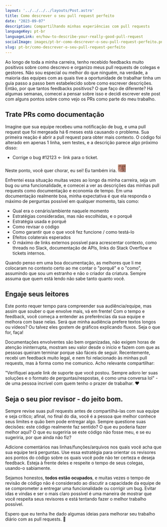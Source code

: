 ```yaml
---
layout: '../../../../layouts/Post.astro'
title: Como descrever o seu pull request perfeito
date: "2023-09-07"
description: Compartilhando minhas experiências com pull requests
languageKey: pt-br
languageLink: en/how-to-describe-your-really-good-pull-request
socialImage: images/pt-br-como-descrever-o-seu-pull-request-perfeito.png
slug: pt-br/como-descrever-o-seu-pull-request-perfeito
---
```


Ao longo de toda a minha carreira, tenho recebido feedbacks muito positivos sobre como descrevo e organizo meus pull requests de colegas e gestores. Não sou especial ou melhor do que ninguém, na verdade, a maioria das equipes com as quais tive a oportunidade de trabalhar tinha um guia passo a passo bem estabelecido sobre como escrever descrições. Então, por que tantos feedbacks positivos? O que faço de diferente? Há algumas semanas, comecei a pensar sobre isso e decidi escrever este post com alguns pontos sobre como vejo os PRs como parte do meu trabalho.

<h2 class="subtitle--separator">Trate PRs como documentação</h2>

Imagine que sua equipe recebeu uma notificação de bug, e uma pull request que foi mergeada há 6 meses está causando o problema. Sua primeira reação é abrir a pull request para obter mais contexto. O código foi alterado em apenas 1 linha, sem testes, e a descrição parece algo próximo disso:

- Corrige o bug #12123 <- link para o ticket.

Neste ponto, você quer chorar, eu sei! Eu também iria. <img src="/images/how-to-describe-your-really-good-pr/hide-the-pain.jpeg" alt="meme do escondendo a dor" style="display: inline-block; width: 25px;" />

Enfrentei essa situação muitas vezes ao longo da minha carreira, seja um bug ou uma funcionalidade, e comecei a ver as descrições das minhas pull requests como documentação e economia de tempo. Em uma documentação realmente boa, minha expectativa é que ela responda o máximo de perguntas possível em qualquer momento, tais como:

- Qual era o cenário/ambiente naquele momento
- Estratégias consideradas, mas não escolhidas, e o porquê
- Estratégia usada e porquê
- Como revisar o código
- Como garantir que o que você fez funcione / como testá-lo
- Efeitos colaterais esperados
- O máximo de links externos possível para acrescentar contexto, como threads no Slack, documentação de APIs, links do Stack Overflow e tickets internos.

Quando penso em uma boa documentação, as melhores que li me colocaram no contexto certo ao me contar o "porquê" e o "como", assumindo que sou um estranho e não o criador da criatura. Sempre assuma que quem está lendo não sabe tanto quanto você.

<h2>Engaje seus leitores</h2>

Este ponto requer tempo para compreender sua audiência/equipe, mas assim que souber o que envolve mais, vá em frente! Com o tempo e feedback, você começa a entender as preferências da sua equipe e melhora com base nelas. Será que minha audiência prefere textos longos ou vídeos? Ou talvez eles gostem de gráficos explicando fluxos. Seja o que for, faça!

Documentações envolventes são bem organizadas, não exigem horas de atenção ininterrupta, mostram seu valor desde o início e fazem com que as pessoas queiram terminar porque são fáceis de seguir. Recentemente, recebi um feedback muito legal, e nem foi relacionado às minhas pull requests, mas à forma como me comunico. Acho relevante compartilhar:

"Verifiquei aquele link de suporte que você postou. Sempre adoro ler suas soluções e o formato de perguntas/respostas, é como uma conversa lol" - de uma pessoa incrível com quem tenho o prazer de trabalhar. ❤️

<h2>Seja o seu pior revisor - do jeito bom.</h2>

Sempre revise suas pull requests antes de compartilhá-las com sua equipe e seja crítico; afinal, no final do dia, você é a pessoa que melhor conhece seus limites e quão bem pode entregar algo. Sempre questione suas decisões: este código realmente faz sentido? O que eu poderia fazer melhor aqui? O que eu sugeriria se este código não fosse meu, e se eu sugeriria, por que ainda não fiz?

Adicione comentários nas linhas/funções/arquivos nos quais você acha que sua equipe terá perguntas. Use essa estratégia para orientar os revisores aos pontos do código sobre os quais você pode não ter certeza e deseja feedback. Esteja à frente deles e respeite o tempo de seus colegas, usando-o sabiamente.

Sejamos honestos, <b>todos estão ocupados</b>, e muitas vezes o tempo de revisão de código não é considerado ao discutir a capacidade da equipe de se comprometer a entregar uma funcionalidade ou corrigir um bug. Evitar idas e vindas e ser o mais claro possível é uma maneira de mostrar que você respeita seus revisores e está tentando fazer o melhor trabalho possível.

Espero que eu tenha lhe dado algumas ideias para melhorar seu trabalho diário com as pull requests. 👋